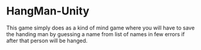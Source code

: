 # HangMan-Unity
This game simply does as a kind of mind game where you will have to save the handing man by guessing a name from list of names in few errors if after that person will be hanged. 
